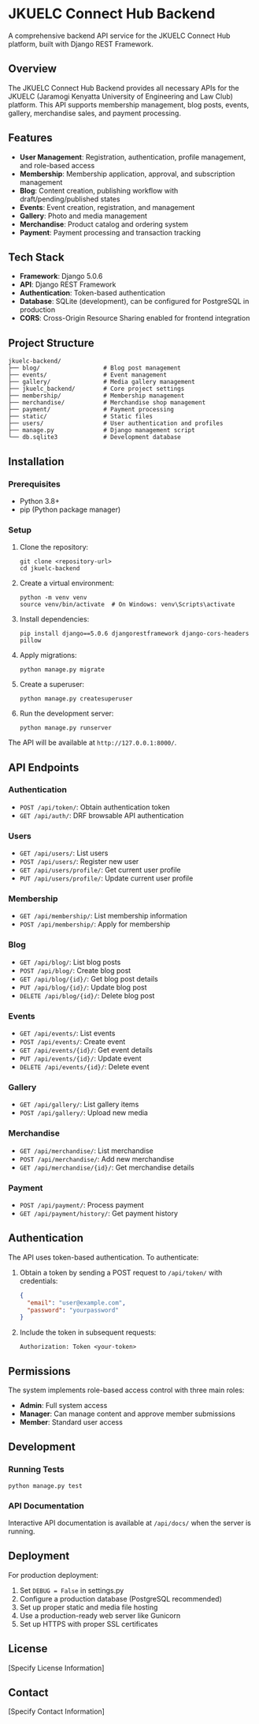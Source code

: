 # JKUELC Connect Hub Backend

A comprehensive backend API service for the JKUELC Connect Hub platform, built with Django REST Framework.

## Overview

The JKUELC Connect Hub Backend provides all necessary APIs for the JKUELC (Jaramogi Kenyatta University of Engineering and Law Club) platform. This API supports membership management, blog posts, events, gallery, merchandise sales, and payment processing.

## Features

- **User Management**: Registration, authentication, profile management, and role-based access
- **Membership**: Membership application, approval, and subscription management
- **Blog**: Content creation, publishing workflow with draft/pending/published states
- **Events**: Event creation, registration, and management
- **Gallery**: Photo and media management
- **Merchandise**: Product catalog and ordering system
- **Payment**: Payment processing and transaction tracking

## Tech Stack

- **Framework**: Django 5.0.6
- **API**: Django REST Framework
- **Authentication**: Token-based authentication
- **Database**: SQLite (development), can be configured for PostgreSQL in production
- **CORS**: Cross-Origin Resource Sharing enabled for frontend integration

## Project Structure

```
jkuelc-backend/
├── blog/                  # Blog post management
├── events/                # Event management
├── gallery/               # Media gallery management
├── jkuelc_backend/        # Core project settings
├── membership/            # Membership management
├── merchandise/           # Merchandise shop management
├── payment/               # Payment processing
├── static/                # Static files
├── users/                 # User authentication and profiles
├── manage.py              # Django management script
└── db.sqlite3             # Development database
```

## Installation

### Prerequisites

- Python 3.8+
- pip (Python package manager)

### Setup

1. Clone the repository:
   ```
   git clone <repository-url>
   cd jkuelc-backend
   ```

2. Create a virtual environment:
   ```
   python -m venv venv
   source venv/bin/activate  # On Windows: venv\Scripts\activate
   ```

3. Install dependencies:
   ```
   pip install django==5.0.6 djangorestframework django-cors-headers pillow
   ```

4. Apply migrations:
   ```
   python manage.py migrate
   ```

5. Create a superuser:
   ```
   python manage.py createsuperuser
   ```

6. Run the development server:
   ```
   python manage.py runserver
   ```

The API will be available at `http://127.0.0.1:8000/`.

## API Endpoints

### Authentication

- `POST /api/token/`: Obtain authentication token
- `GET /api/auth/`: DRF browsable API authentication

### Users

- `GET /api/users/`: List users
- `POST /api/users/`: Register new user
- `GET /api/users/profile/`: Get current user profile
- `PUT /api/users/profile/`: Update current user profile

### Membership

- `GET /api/membership/`: List membership information
- `POST /api/membership/`: Apply for membership

### Blog

- `GET /api/blog/`: List blog posts
- `POST /api/blog/`: Create blog post
- `GET /api/blog/{id}/`: Get blog post details
- `PUT /api/blog/{id}/`: Update blog post
- `DELETE /api/blog/{id}/`: Delete blog post

### Events

- `GET /api/events/`: List events
- `POST /api/events/`: Create event
- `GET /api/events/{id}/`: Get event details
- `PUT /api/events/{id}/`: Update event
- `DELETE /api/events/{id}/`: Delete event

### Gallery

- `GET /api/gallery/`: List gallery items
- `POST /api/gallery/`: Upload new media

### Merchandise

- `GET /api/merchandise/`: List merchandise
- `POST /api/merchandise/`: Add new merchandise
- `GET /api/merchandise/{id}/`: Get merchandise details

### Payment

- `POST /api/payment/`: Process payment
- `GET /api/payment/history/`: Get payment history

## Authentication

The API uses token-based authentication. To authenticate:

1. Obtain a token by sending a POST request to `/api/token/` with credentials:
   ```json
   {
     "email": "user@example.com",
     "password": "yourpassword"
   }
   ```

2. Include the token in subsequent requests:
   ```
   Authorization: Token <your-token>
   ```

## Permissions

The system implements role-based access control with three main roles:
- **Admin**: Full system access
- **Manager**: Can manage content and approve member submissions
- **Member**: Standard user access

## Development

### Running Tests

```
python manage.py test
```

### API Documentation

Interactive API documentation is available at `/api/docs/` when the server is running.

## Deployment

For production deployment:

1. Set `DEBUG = False` in settings.py
2. Configure a production database (PostgreSQL recommended)
3. Set up proper static and media file hosting
4. Use a production-ready web server like Gunicorn
5. Set up HTTPS with proper SSL certificates

## License

[Specify License Information]

## Contact

[Specify Contact Information]
